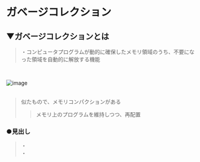 # ガベージコレクション

## ▼ガベージコレクションとは
>・コンピュータプログラムが動的に確保したメモリ領域のうち、不要になった領域を自動的に解放する機能<br>
<br>

![image](https://user-images.githubusercontent.com/81621944/234593997-a82425b4-c517-4513-9665-4be82a55502c.png)<br>
<br>

>似たもので、メモリコンパクションがある<br>
>>メモリ上のプログラムを維持しつつ、再配置<br>

### ●見出し
>・<br>
>・<br>
<br>
